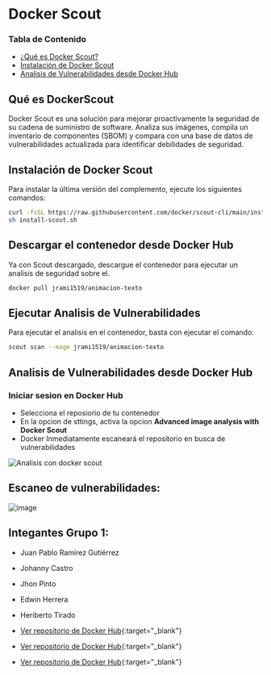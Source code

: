 # Docker Scout

### Tabla de Contenido

- [¿Qué es Docker Scout?](#qué-es-docker-scout)
- [Instalación de Docker Scout](#instalación-de-docker-scout)
- [Analisis de Vulnerabilidades desde Docker Hub](#analisis-de-vulnerabilidades-desde-docker-hub)

## Qué es DockerScout

Docker Scout es una solución para mejorar proactivamente la seguridad de su cadena de suministro de software. Analiza sus imágenes, compila un inventario de componentes (SBOM) y compara con una base de datos de vulnerabilidades actualizada para identificar debilidades de seguridad.

## Instalación de Docker Scout

Para instalar la última versión del complemento, ejecute los siguientes comandos:

```bash
curl -fsSL https://raw.githubusercontent.com/docker/scout-cli/main/install.sh -o install-scout.sh
sh install-scout.sh
```

## Descargar el contenedor desde Docker Hub

Ya con Scout descargado, descargue el contenedor para ejecutar un analisis de seguridad sobre el.

```bash
docker pull jrami1519/animacion-texto
```

## Ejecutar Analisis de Vulnerabilidades

Para ejecutar el analisis en el contenedor, basta con ejecutar el comando:

```bash
scout scan --mage jrami1519/animacion-texto
```

## Analisis de Vulnerabilidades desde Docker Hub

### Iniciar sesion en Docker Hub

- Selecciona el reposiorio de tu contenedor
- En la opcion de sttings, activa la opcion **Advanced image analysis with Docker Scout**
- Docker Inmediatamente escaneará el repositorio en busca de vulnerabilidades

![Analisis con docker scout](https://i.ibb.co/JFgZYw3x/Screenshot-from-2025-05-19-09-24-31.png)

## Escaneo de vulnerabilidades:
![image](https://github.com/user-attachments/assets/4832c87d-f832-4f22-8871-0f5be17f1956)

## Integantes Grupo 1:

- Juan Pablo Ramírez Gutiérrez
- Johanny Castro
- Jhon Pinto
- Edwin Herrera
- Heriberto Tirado

- [Ver repositorio de Docker Hub](https://hub.docker.com/repository/docker/jrami1519/animacion-texto/general){:target="_blank"}
- [Ver repositorio de Docker Hub](https://hub.docker.com/repository/docker/heribertotiradopinzon/vulnerable-image/general){:target="_blank"}
- [Ver repositorio de Docker Hub](https://hub.docker.com/r/edwinh25/animacion-texto/tags){:target="_blank"}

